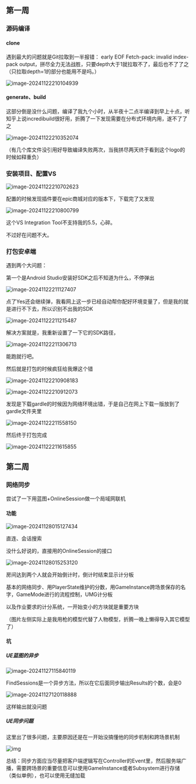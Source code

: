 ## 第一周

### 源码编译

#### clone

遇到最大的问题就是Git拉取到一半报错： early EOF Fetch-pack: invalid index-pack output，拼尽全力无法战胜，只要depth大于1就拉取不了，最后也不了了之（只拉取depth=1的部分也能用不是吗。）

![image-20241122210104939](https://github.com/user-attachments/assets/4f4083b2-852d-4ef4-a9b3-42932f780939)


#### generate、build

这部分倒是没什么问题，编译了我九个小时，从半夜十二点半编译到早上十点，听知乎上说incredibuild很好用，折腾了一下发现需要在分布式环境内用，遂不了了之

![image-20241122210352074](https://github.com/user-attachments/assets/62d88560-b462-4216-81dc-f3945fee8f19)


（有几个库文件没引用好导致编译失败两次，当我拼尽两天终于看到这个logo的时候如释重负）

### 安装项目、配置VS

![image-20241122210702623](https://github.com/user-attachments/assets/96ac4fc9-7ae2-4e6b-9dac-e8bebde44e0d)


配置的时候发现插件要在epic商城对应的版本下，下载完了又发现

![image-20241122210800799](https://github.com/user-attachments/assets/4b7cb496-9328-42e7-8bb6-32c7150e91d7)


这个VS Integration Tool不支持我的5.5，心碎。

不过好在问题不大。

### 打包安卓端

遇到两个大问题：

第一个是Android Studio安装好SDK之后不知道为什么，不停弹出

![image-20241122211127407](https://github.com/user-attachments/assets/690b4eb4-29f9-4413-95a0-bdc9aea96013)


点了Yes还会继续弹，我看网上这一步已经自动帮你配好环境变量了，但是我的就是进行不下去，所以识别不出我的SDK

![image-20241122211215487](https://github.com/user-attachments/assets/9c592f30-7ae1-43be-bf5c-ed03635b2082)


解决方案就是，我重新设置了一下它的SDK路径，


![image-20241122211306713](https://github.com/user-attachments/assets/5e6f79ca-d79f-4d2d-9d3d-f99b305ca050)

能跑就行吧。

然后就是打包的时候疯狂给我爆这个错

![image-20241122210908183](https://github.com/user-attachments/assets/7f1dc442-18f6-4321-9e75-013f7e913c35)

![image-20241122210912073](https://github.com/user-attachments/assets/b3436e27-bcd5-40bc-96b0-18e1dee72c07)

发现是下载gardle的时候因为网络环境出错，于是自己在网上下载一版放到了gardle文件夹里

![image-20241122211558150](https://github.com/user-attachments/assets/fb0f75d4-5ec7-44a7-8bb5-8974659d72a6)

然后终于打包完成

![image-20241122211615855](https://github.com/user-attachments/assets/43b26aaa-c981-4504-96bb-3f2e8e45f232)

## 第二周

### 网络同步

尝试了一下用蓝图+OnlineSession做一个局域网联机

#### 功能



![image-20241128015127434](C:\Users\ekamer\AppData\Roaming\Typora\typora-user-images\image-20241128015127434.png)

直连、会话搜索

没什么好说的，直接用的OnlineSession的接口

![image-20241128015253120](C:\Users\ekamer\AppData\Roaming\Typora\typora-user-images\image-20241128015253120.png)

房间达到两个人就会开始倒计时，倒计时结束显示计分板

基本的网络同步、用PlayerState维护的分数，用GameInstance跨场景保存的名字，GameMode进行的流程控制，UMG计分板

以及作业要求的计分系统，一开始变小的方块就是重要方块

（图片左侧实际上是我用枪的模型代替了人物模型，折腾一晚上懒得导入其它模型了）

#### 坑

##### UE蓝图的异步

![image-20241127115840119](C:\Users\ekamer\AppData\Roaming\Typora\typora-user-images\image-20241127115840119.png)

FindSessions是一个异步方法，所以在它后面同步输出Results的个数，会是0

![image-20241127120118888](C:\Users\ekamer\AppData\Roaming\Typora\typora-user-images\image-20241127120118888.png)

这样输出就没问题

##### UE同步问题

这里出了很多问题，主要原因还是在一开始没搞懂他的同步机制和跨场景机制

![img](https://pic4.zhimg.com/v2-60783129f61eb507a45e6c66404079ef_1440w.jpg)

总结：同步方面应当尽量把客户端逻辑写在Controller的Event里，然后服务端广播，需要跨场景的重要信息可以使用GameInstance或者Subsystem进行存储（类似单例），也可以使用无缝加载




